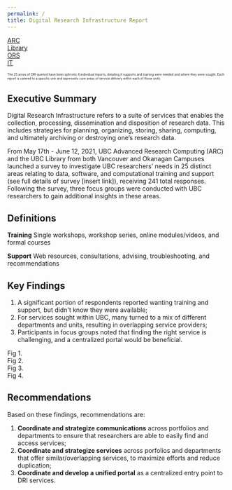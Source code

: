 ```yaml
---
permalink: /
title: Digital Research Infrastructure Report
---
```

<div class="reportButton arc">
  <a href="arc.html">ARC</a>
</div>

<div class="reportButton library">
  <a href="library.html">Library</a>
</div>
 
<div class="reportButton ors">
  <a href="ors.html">ORS</a>
</div>

<div class="reportButton it">
  <a href="it.html">IT</a>
</div>

<span style="font-size:0.5em;">The 25 areas of DRI queried have been split into 4 individual reports, detailing if supports and training were needed and where they were sought. Each report is catered to a specific unit and represents core areas of service delivery within each of those units.</span>

## Executive Summary

Digital Research Infrastructure refers to a suite of services that enables the collection, processing, dissemination and disposition of research data. This includes strategies for planning, organizing, storing, sharing, computing, and ultimately archiving or destroying one’s research data.

From May 17th - June 12, 2021, UBC Advanced Research Computing (ARC) and the UBC Library from both Vancouver and Okanagan Campuses launched a survey to investigate UBC researchers’ needs in 25 distinct areas relating to data, software, and computational training and support (see full details of survey [insert link]), receiving 241 total responses.  Following the survey, three focus groups were conducted with UBC researchers to gain additional insights in these areas.

## Definitions

**Training** Single workshops, workshop series, online modules/videos, and formal courses

**Support** Web resources, consultations, advising, troubleshooting, and recommendations

## Key Findings

1. A significant portion of respondents reported wanting training and support, but didn't know they were available;
2. For services sought within UBC, many turned to a mix of different departments and units, resulting in overlapping service providers;
3. Participants in focus groups noted that finding the right service is challenging, and a centralized portal would be beneficial.

<div class="figure">Fig 1.</div>

<div class="figure">Fig 2.</div>

<div class="figure">Fig 3.</div>

<div class="figure">Fig 4.</div>

## Recommendations

Based on these findings, recommendations are:

1. **Coordinate and strategize communications** across portfolios and departments to ensure that researchers are able to easily find and access services;
2. **Coordinate and strategize services** across porfolios and departments that offer similar/overlapping services, to maximize efforts and reduce duplication;
3. **Coordinate and develop a unified portal** as a centralized entry point to DRI services.




